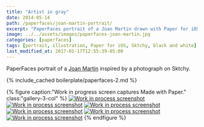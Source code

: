 ```yaml
---
title: "Artist in gray"
date: 2014-05-14
path: /paperfaces/joan-martin-portrait/
excerpt: "PaperFaces portrait of a Joan Martin drawn with Paper for iOS on an iPad."
image: ../../assets/images/paperfaces-joan-martin.jpg
categories: [paperfaces]
tags: [portrait, illustration, Paper for iOS, Sktchy, black and white]
last_modified_at: 2017-01-17T12:55:39-05:00
---
```


PaperFaces portrait of a [Joan Martin](https://sktchy.com/Ch7GVH) inspired by a photograph on Sktchy.

{% include_cached boilerplate/paperfaces-2.md %}

{% figure caption:"Work in progress screen captures Made with Paper." class:"gallery-3-col" %}
[![Work in process screenshot](../../assets/images/paperfaces-joan-martin-process-1-600.jpg)](../../assets/images/paperfaces-joan-martin-process-1-lg.jpg) [![Work in process screenshot](../../assets/images/paperfaces-joan-martin-process-2-600.jpg)](../../assets/images/paperfaces-joan-martin-process-2-lg.jpg) [![Work in process screenshot](../../assets/images/paperfaces-joan-martin-process-3-600.jpg)](../../assets/images/paperfaces-joan-martin-process-3-lg.jpg) [![Work in process screenshot](../../assets/images/paperfaces-joan-martin-process-4-600.jpg)](../../assets/images/paperfaces-joan-martin-process-4-lg.jpg) [![Work in process screenshot](../../assets/images/paperfaces-joan-martin-process-5-600.jpg)](../../assets/images/paperfaces-joan-martin-process-5-lg.jpg) [![Work in process screenshot](../../assets/images/paperfaces-joan-martin-process-6-600.jpg)](../../assets/images/paperfaces-joan-martin-process-6-lg.jpg)
{% endfigure %}
